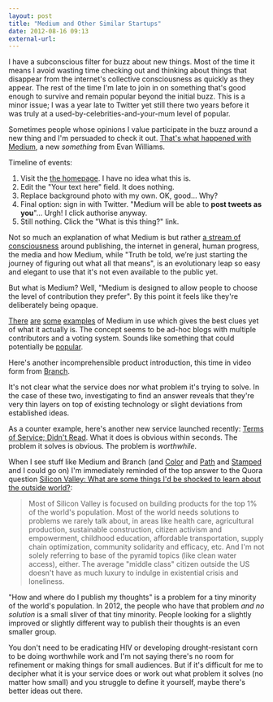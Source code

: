 ```yaml
---
layout: post
title: "Medium and Other Similar Startups"
date: 2012-08-16 09:13
external-url: 
---
```


I have a subconscious filter for buzz about new things. Most of the time it means I avoid wasting time checking out and thinking about things that disappear from the internet's collective consciousness as quickly as they appear. The rest of the time I'm late to join in on something that's good enough to survive and remain popular beyond the initial buzz. This is a minor issue; I was a year late to Twitter yet still there two years before it was truly at a used-by-celebrities-and-your-mum level of popular.

Sometimes people whose opinions I value participate in the buzz around a new thing and I'm persuaded to check it out. [That's what happened with Medium](https://twitter.com/mathowie/status/235872822948405248), a new *something* from Evan Williams.

Timeline of events:

1. Visit the [the homepage](https://medium.com/). I have no idea what this is.
2. Edit the "Your text here" field. It does nothing.
3. Replace background photo with my own. OK, good... Why?
4. Final option: sign in with Twitter. "Medium will be able to **post tweets as you**"... Urgh! I click authorise anyway.
5. Still nothing. Click the "What is this thing?" link.

Not so much an explanation of what Medium is but rather [a stream of consciousness](https://medium.com/p/9e53ca408c48) around publishing, the internet in general, human progress, the media and how Medium, while "Truth be told, we’re just starting the journey of figuring out what all that means", is an evolutionary leap so easy and elegant to use that it's not even available to the public yet.

But what is Medium? Well, "Medium is designed to allow people to choose the level of contribution they prefer". By this point it feels like they're deliberately being opaque.

[There](https://medium.com/c/7707024e442b) [are](https://medium.com/c/b5bfa5abf32) [some](https://medium.com/c/c0f2fa941b0e) [examples](https://medium.com/c/a6d45ba0e25b) of Medium in use which gives the best clues yet of what it actually is. The concept seems to be ad-hoc blogs with multiple contributors and a voting system. Sounds like something that could potentially be [popular](http://www.reddit.com/).

Here's another incomprehensible product introduction, this time in video form from [Branch](http://www.branch.com/).

It's not clear what the service does nor what problem it's trying to solve. In the case of these two, investigating to find an answer reveals that they're very thin layers on top of existing technology or slight deviations from established ideas.

As a counter example, here's another new service launched recently: [Terms of Service; Didn't Read](http://tos-dr.info/). What it does is obvious within seconds. The problem it solves is obvious. The problem is *worthwhile*.

When I see stuff like Medium and Branch (and [Color](http://www.color.com/) and [Path](https://path.com/) and [Stamped](http://www.stamped.com/) and I could go on) I'm immediately reminded of the top answer to the Quora question [Silicon Valley: What are some things I'd be shocked to learn about the outside world?](http://www.quora.com/Silicon-Valley/What-are-some-things-Id-be-shocked-to-learn-about-the-outside-world):

> Most of Silicon Valley is focused on building products for the top 1% of the world's population.  Most of the world needs solutions to problems we rarely talk about, in areas like health care, agricultural production, sustainable construction, citizen activism and empowerment, childhood education, affordable transportation, supply chain optimization, community solidarity and efficacy, etc.  And I'm not solely referring to base of the pyramid topics (like clean water access), either.  The average "middle class" citizen outside the US doesn't have as much luxury to indulge in existential crisis and loneliness.

"How and where do I publish my thoughts" is a problem for a tiny minority of the world's population. In 2012, the people who have that problem *and no solution* is a small sliver of that tiny minority. People looking for a slightly improved or slightly different way to publish their thoughts is an even smaller group.

You don't need to be eradicating HIV or developing drought-resistant corn to be doing worthwhile work and I'm not saying there's no room for refinement or making things for small audiences. But if it's difficult for me to decipher what it is your service does or work out what problem it solves (no matter how small) and you struggle to define it yourself, maybe there's better ideas out there.